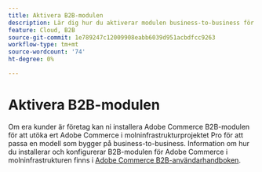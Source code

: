 ```yaml
---
title: Aktivera B2B-modulen
description: Lär dig hur du aktiverar modulen business-to-business för Adobe Commerce i molninfrastrukturen.
feature: Cloud, B2B
source-git-commit: 1e789247c12009908eabb6039d951acbdfcc9263
workflow-type: tm+mt
source-wordcount: '74'
ht-degree: 0%

---
```


# Aktivera B2B-modulen

Om era kunder är företag kan ni installera Adobe Commerce B2B-modulen för att utöka ert Adobe Commerce i molninfrastrukturprojektet Pro för att passa en modell som bygger på business-to-business. Information om hur du installerar och konfigurerar B2B-modulen för Adobe Commerce i molninfrastrukturen finns i [Adobe Commerce B2B-användarhandboken](https://experienceleague.adobe.com/docs/commerce-admin/b2b/guide-overview.html?lang=sv-SE).

